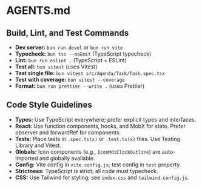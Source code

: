 # AGENTS.md

## Build, Lint, and Test Commands

- **Dev server:** `bun run devel` or `bun run vite`
- **Typecheck:** `bun tsc --noEmit` (TypeScript typecheck)
- **Lint:** `bun run eslint .` (TypeScript + ESLint)
- **Test all:** `bun vitest` (uses Vitest)
- **Test single file:** `bun vitest src/Agenda/Task/Task.spec.tsx`
- **Test with coverage:** `bun vitest --coverage`
- **Format:** `bun run prettier --write .` (uses Prettier)

## Code Style Guidelines

- **Types:** Use TypeScript everywhere; prefer explicit types and interfaces.
- **React:** Use function components, hooks, and MobX for state. Prefer observer and forwardRef for components.
- **Tests:** Place tests in `.spec.ts(x)` or `.test.ts(x)` files. Use Testing Library and Vitest.
- **Globals:** Icon components (e.g., `IconMdiClockOutline`) are auto-imported and globally available.
- **Config:** Vite config in `vite.config.js`; test config in `test` property.
- **Strictness:** TypeScript is strict; all code must typecheck.
- **CSS:** Use Tailwind for styling; see `index.css` and `tailwind.config.js`.
